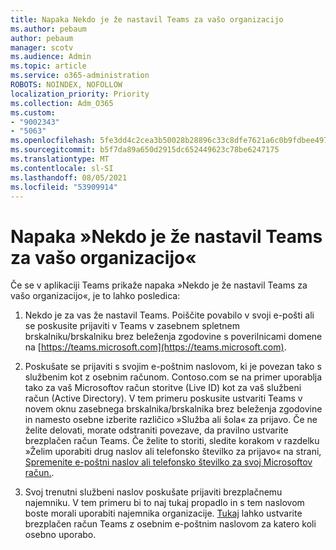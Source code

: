 ```yaml
---
title: Napaka Nekdo je že nastavil Teams za vašo organizacijo
ms.author: pebaum
author: pebaum
manager: scotv
ms.audience: Admin
ms.topic: article
ms.service: o365-administration
ROBOTS: NOINDEX, NOFOLLOW
localization_priority: Priority
ms.collection: Adm_O365
ms.custom:
- "9002343"
- "5063"
ms.openlocfilehash: 5fe3dd4c2cea3b50028b28896c33c8dfe7621a6c0b9fdbee4976dfb0e62c3f5d
ms.sourcegitcommit: b5f7da89a650d2915dc652449623c78be6247175
ms.translationtype: MT
ms.contentlocale: sl-SI
ms.lasthandoff: 08/05/2021
ms.locfileid: "53909914"
---
```

# <a name="someone-has-already-set-up-teams-for-your-organization-error"></a>Napaka »Nekdo je že nastavil Teams za vašo organizacijo«

Če se v aplikaciji Teams prikaže napaka »Nekdo je že nastavil Teams za vašo organizacijo«, je to lahko posledica:

1. Nekdo je za vas že nastavil Teams. Poiščite povabilo v svoji e-pošti ali se poskusite prijaviti v Teams v zasebnem spletnem brskalniku/brskalniku brez beleženja zgodovine s poverilnicami domene na [https://teams.microsoft.com](https://teams.microsoft.com).

2. Poskušate se prijaviti s svojim e-poštnim naslovom, ki je povezan tako s službenim kot z osebnim računom. Contoso.com se na primer uporablja tako za vaš Microsoftov račun storitve (Live ID) kot za vaš službeni račun (Active Directory). V tem primeru poskusite ustvariti Teams v novem oknu zasebnega brskalnika/brskalnika brez beleženja zgodovine in namesto osebne izberite različico »Služba ali šola« za prijavo. Če ne želite delovati, morate odstraniti povezave, da pravilno ustvarite brezplačen račun Teams. Če želite to storiti, sledite korakom v razdelku »Želim uporabiti drug naslov ali telefonsko številko za prijavo« na strani, [Spremenite e-poštni naslov ali telefonsko številko za svoj Microsoftov račun.](https://support.microsoft.com/help/12407).

3. Svoj trenutni službeni naslov poskušate prijaviti brezplačnemu najemniku. V tem primeru bi to naj tukaj propadlo in s tem naslovom boste morali uporabiti najemnika organizacije. [Tukaj](https://products.office.com/microsoft-teams/group-chat-software) lahko ustvarite brezplačen račun Teams z osebnim e-poštnim naslovom za katero koli osebno uporabo.
